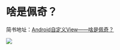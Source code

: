 # 啥是佩奇？

简书地址：[Android自定义View——啥是佩奇？](https://www.jianshu.com/p/5e2d1d3cec7e)

![](https://github.com/princekin-f/Page/blob/master/%E5%95%A5%E6%98%AF%E4%BD%A9%E5%A5%87.gif)
